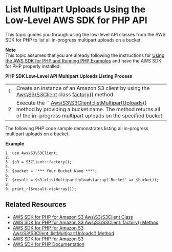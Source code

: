 # List Multipart Uploads Using the Low\-Level AWS SDK for PHP API<a name="LLlistMPuploadsPHP"></a>

This topic guides you through using the low\-level API classes from the AWS SDK for PHP to list all in\-progress multipart uploads on a bucket\.

**Note**  
 This topic assumes that you are already following the instructions for [Using the AWS SDK for PHP and Running PHP Examples](UsingTheMPphpAPI.md) and have the AWS SDK for PHP properly installed\. 


**PHP SDK Low\-Level API Multipart Uploads Listing Process**  

|  |  | 
| --- |--- |
| 1 |  Create an instance of an Amazon S3 client by using the [Aws\\S3\\S3Client](http://docs.aws.amazon.com/aws-sdk-php-2/latest/class-Aws.S3.S3Client.html) class [factory\(\)](http://docs.aws.amazon.com/aws-sdk-php-2/latest/class-Aws.S3.S3Client.html#_factory) method\.  | 
| 2 | Execute the `` [Aws\\S3\\S3Client::listMultipartUploads\(\)](http://docs.aws.amazon.com/aws-sdk-php-2/latest/class-Aws.S3.S3Client.html#_listMultipartUploads) method by providing a bucket name\. The method returns all of the in\-progress multipart uploads on the specified bucket\.  | 

The following PHP code sample demonstrates listing all in\-progress multipart uploads on a bucket\.

**Example**  

```
1. use Aws\S3\S3Client;
2. 
3. $s3 = S3Client::factory();
4. 
5. $bucket = '*** Your Bucket Name ***';
6. 
7. $result = $s3->listMultipartUploads(array('Bucket' => $bucket));
8. 
9. print_r($result->toArray());
```

## Related Resources<a name="RelatedResources-LLlistMPuploadsPHP"></a>
+ [AWS SDK for PHP for Amazon S3 Aws\\S3\\S3Client Class](http://docs.aws.amazon.com/aws-sdk-php-2/latest/class-Aws.S3.S3Client.html)
+ [AWS SDK for PHP for Amazon S3 Aws\\S3\\S3Client::factory\(\) Method](http://docs.aws.amazon.com/aws-sdk-php-2/latest/class-Aws.S3.S3Client.html#_factory)
+ [AWS SDK for PHP for Amazon S3 Aws\\S3\\S3Client::listMultipartUploads\(\) Method](http://docs.aws.amazon.com/aws-sdk-php-2/latest/class-Aws.S3.S3Client.html#_listMultipartUploads)
+ [AWS SDK for PHP for Amazon S3](http://docs.aws.amazon.com/aws-sdk-php-2/guide/latest/service-s3.html)
+ [AWS SDK for PHP Documentation](http://docs.aws.amazon.com/aws-sdk-php-2/guide/latest/index.html)
